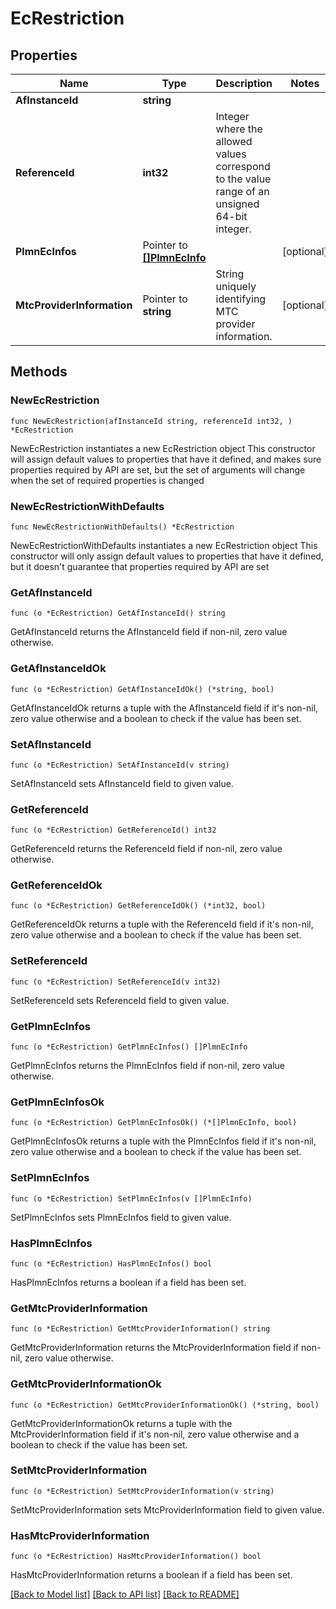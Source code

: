 # EcRestriction

## Properties

Name | Type | Description | Notes
------------ | ------------- | ------------- | -------------
**AfInstanceId** | **string** |  | 
**ReferenceId** | **int32** | Integer where the allowed values correspond to the value range of an unsigned 64-bit integer.  | 
**PlmnEcInfos** | Pointer to [**[]PlmnEcInfo**](PlmnEcInfo.md) |  | [optional] 
**MtcProviderInformation** | Pointer to **string** | String uniquely identifying MTC provider information. | [optional] 

## Methods

### NewEcRestriction

`func NewEcRestriction(afInstanceId string, referenceId int32, ) *EcRestriction`

NewEcRestriction instantiates a new EcRestriction object
This constructor will assign default values to properties that have it defined,
and makes sure properties required by API are set, but the set of arguments
will change when the set of required properties is changed

### NewEcRestrictionWithDefaults

`func NewEcRestrictionWithDefaults() *EcRestriction`

NewEcRestrictionWithDefaults instantiates a new EcRestriction object
This constructor will only assign default values to properties that have it defined,
but it doesn't guarantee that properties required by API are set

### GetAfInstanceId

`func (o *EcRestriction) GetAfInstanceId() string`

GetAfInstanceId returns the AfInstanceId field if non-nil, zero value otherwise.

### GetAfInstanceIdOk

`func (o *EcRestriction) GetAfInstanceIdOk() (*string, bool)`

GetAfInstanceIdOk returns a tuple with the AfInstanceId field if it's non-nil, zero value otherwise
and a boolean to check if the value has been set.

### SetAfInstanceId

`func (o *EcRestriction) SetAfInstanceId(v string)`

SetAfInstanceId sets AfInstanceId field to given value.


### GetReferenceId

`func (o *EcRestriction) GetReferenceId() int32`

GetReferenceId returns the ReferenceId field if non-nil, zero value otherwise.

### GetReferenceIdOk

`func (o *EcRestriction) GetReferenceIdOk() (*int32, bool)`

GetReferenceIdOk returns a tuple with the ReferenceId field if it's non-nil, zero value otherwise
and a boolean to check if the value has been set.

### SetReferenceId

`func (o *EcRestriction) SetReferenceId(v int32)`

SetReferenceId sets ReferenceId field to given value.


### GetPlmnEcInfos

`func (o *EcRestriction) GetPlmnEcInfos() []PlmnEcInfo`

GetPlmnEcInfos returns the PlmnEcInfos field if non-nil, zero value otherwise.

### GetPlmnEcInfosOk

`func (o *EcRestriction) GetPlmnEcInfosOk() (*[]PlmnEcInfo, bool)`

GetPlmnEcInfosOk returns a tuple with the PlmnEcInfos field if it's non-nil, zero value otherwise
and a boolean to check if the value has been set.

### SetPlmnEcInfos

`func (o *EcRestriction) SetPlmnEcInfos(v []PlmnEcInfo)`

SetPlmnEcInfos sets PlmnEcInfos field to given value.

### HasPlmnEcInfos

`func (o *EcRestriction) HasPlmnEcInfos() bool`

HasPlmnEcInfos returns a boolean if a field has been set.

### GetMtcProviderInformation

`func (o *EcRestriction) GetMtcProviderInformation() string`

GetMtcProviderInformation returns the MtcProviderInformation field if non-nil, zero value otherwise.

### GetMtcProviderInformationOk

`func (o *EcRestriction) GetMtcProviderInformationOk() (*string, bool)`

GetMtcProviderInformationOk returns a tuple with the MtcProviderInformation field if it's non-nil, zero value otherwise
and a boolean to check if the value has been set.

### SetMtcProviderInformation

`func (o *EcRestriction) SetMtcProviderInformation(v string)`

SetMtcProviderInformation sets MtcProviderInformation field to given value.

### HasMtcProviderInformation

`func (o *EcRestriction) HasMtcProviderInformation() bool`

HasMtcProviderInformation returns a boolean if a field has been set.


[[Back to Model list]](../README.md#documentation-for-models) [[Back to API list]](../README.md#documentation-for-api-endpoints) [[Back to README]](../README.md)


